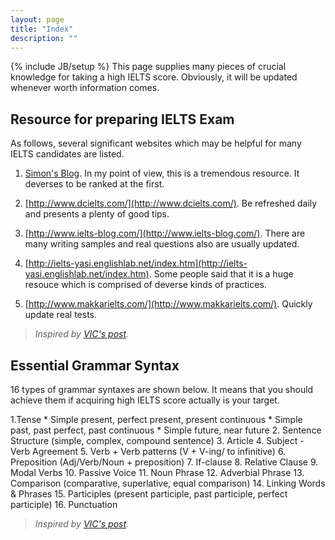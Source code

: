 ```yaml
---
layout: page
title: "Index"
description: ""
---
```

{% include JB/setup %}
This page supplies many pieces of crucial knowledge for taking a high IELTS score. Obviously, it will be updated whenever worth information comes.

## Resource for preparing IELTS Exam
As follows, several significant websites which may be helpful for many IELTS candidates are listed.

1. [Simon's Blog](http://ielts-simon.com/). In my point of view, this is a tremendous resource. It deverses to be ranked at the first.

2. [http://www.dcielts.com/](http://www.dcielts.com/). Be refreshed daily and presents a plenty of good tips.

3. [http://www.ielts-blog.com/](http://www.ielts-blog.com/). There are many writing samples and real questions also are usually updated.

4. [http://ielts-yasi.englishlab.net/index.htm](http://ielts-yasi.englishlab.net/index.htm). Some people said that it is a huge resouce which is comprised of deverse kinds of practices. 

5. [http://www.makkarielts.com/](http://www.makkarielts.com/). Quickly update real tests.

> *Inspired by [VIC's post](https://www.facebook.com/VietnameseIELTSCommunity/posts/591364340887250).*


## Essential Grammar Syntax
16 types of grammar syntaxes are shown below. It means that you should achieve them if acquiring high IELTS score actually is your target.

1.Tense
	* Simple present, perfect present, present continuous
	* Simple past, past perfect, past continuous
	* Simple future, near future 
2. Sentence Structure (simple, complex, compound sentence) 
3. Article
4. Subject - Verb Agreement 
5. Verb + Verb patterns (V + V-ing/ to infinitive)
6. Preposition (Adj/Verb/Noun + preposition)
7. If-clause
8. Relative Clause 
9. Modal Verbs 
10. Passive Voice 
11. Noun Phrase 
12. Adverbial Phrase
13. Comparison (comparative, superlative, equal comparison)
14. Linking Words \& Phrases 
15. Participles (present participle, past participle, perfect participle) 
16. Punctuation

> *Inspired by [VIC's post](https://www.facebook.com/VietnameseIELTSCommunity/posts/590630630960621).*